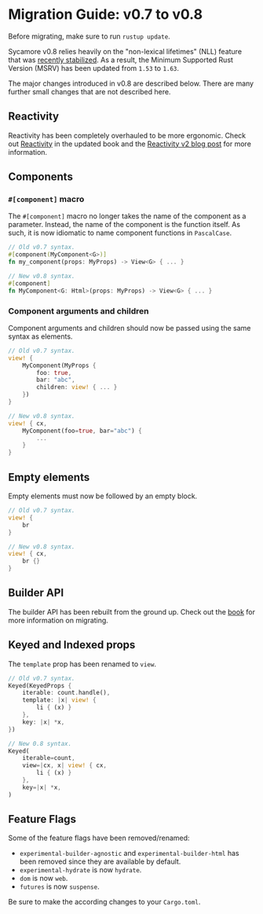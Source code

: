 # Migration Guide: v0.7 to v0.8

Before migrating, make sure to run `rustup update`.

Sycamore v0.8 relies heavily on the "non-lexical lifetimes" (NLL) feature that
was
[recently stabilized](https://blog.rust-lang.org/2022/08/05/nll-by-default.html).
As a result, the Minimum Supported Rust Version (MSRV) has been updated from
`1.53` to `1.63`.

The major changes introduced in v0.8 are described below. There are many further
small changes that are not described here.

## Reactivity

Reactivity has been completely overhauled to be more ergonomic. Check out
[Reactivity](/docs/v0.8/basics/reactivity) in the updated book and the
[Reactivity v2 blog post](/news/new-reactive-primitives) for more information.

## Components

### `#[component]` macro

The `#[component]` macro no longer takes the name of the component as a
parameter. Instead, the name of the component is the function itself. As such,
it is now idiomatic to name component functions in `PascalCase`.

```rust
// Old v0.7 syntax.
#[component(MyComponent<G>)]
fn my_component(props: MyProps) -> View<G> { ... }

// New v0.8 syntax.
#[component]
fn MyComponent<G: Html>(props: MyProps) -> View<G> { ... }
```

### Component arguments and children

Component arguments and children should now be passed using the same syntax as
elements.

```rust
// Old v0.7 syntax.
view! {
    MyComponent(MyProps {
        foo: true,
        bar: "abc",
        children: view! { ... }
    })
}

// New v0.8 syntax.
view! { cx,
    MyComponent(foo=true, bar="abc") {
        ...
    }
}
```

## Empty elements

Empty elements must now be followed by an empty block.

```rust
// Old v0.7 syntax.
view! {
    br
}

// New v0.8 syntax.
view! { cx,
    br {}
}
```

## Builder API

The builder API has been rebuilt from the ground up. Check out the
[book](/docs/v0.8/basics/view#builder-syntax) for more information on migrating.

## Keyed and Indexed props

The `template` prop has been renamed to `view`.

```rust
// Old v0.7 syntax.
Keyed(KeyedProps {
    iterable: count.handle(),
    template: |x| view! {
        li { (x) }
    },
    key: |x| *x,
})

// New 0.8 syntax.
Keyed(
    iterable=count,
    view=|cx, x| view! { cx,
        li { (x) }
    },
    key=|x| *x,
)
```

## Feature Flags

Some of the feature flags have been removed/renamed:

- `experimental-builder-agnostic` and `experimental-builder-html` has been
  removed since they are available by default.
- `experimental-hydrate` is now `hydrate`.
- `dom` is now `web`.
- `futures` is now `suspense`.

Be sure to make the according changes to your `Cargo.toml`.
